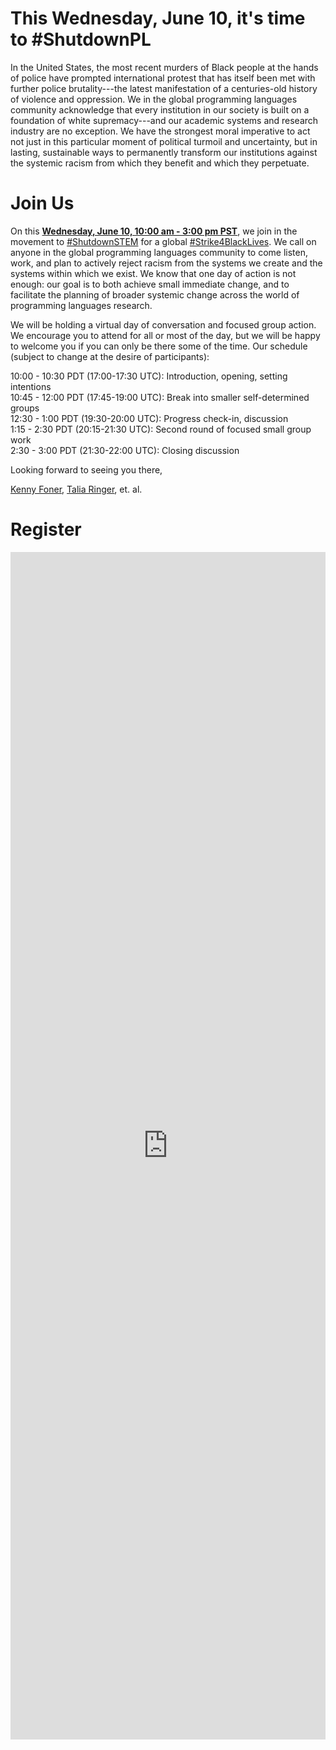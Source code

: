 # This Wednesday, June 10, it's time to #ShutdownPL

In the United States, the most recent murders of Black people at the hands of police have prompted international protest that has itself been met with further police brutality---the latest manifestation of a centuries-old history of violence and oppression. We in the global programming languages community acknowledge that every institution in our society is built on a foundation of white supremacy---and our academic systems and research industry are no exception. We have the strongest moral imperative to act not just in this particular moment of political turmoil and uncertainty, but in lasting, sustainable ways to permanently transform our institutions against the systemic racism from which they benefit and which they perpetuate.

# Join Us

On this [**Wednesday, June 10, 10:00 am - 3:00 pm PST**](https://everytimezone.com/s/bbb5f2c2), we join in the movement to [#ShutdownSTEM](https://www.shutdownstem.com/) for a global [#Strike4BlackLives](https://twitter.com/hashtag/Strike4BlackLives). We call on anyone in the global programming languages community to come listen, work, and plan to actively reject racism from the systems we create and the systems within which we exist. We know that one day of action is not enough: our goal is to both achieve small immediate change, and to facilitate the planning of broader systemic change across the world of programming languages research.

We will be holding a virtual day of conversation and focused group action. We encourage you to attend for all or most of the day, but we will be happy to welcome you if you can only be there some of the time. Our schedule (subject to change at the desire of participants):

10:00&nbsp;-&nbsp;10:30 PDT (17:00-17:30 UTC): Introduction, opening, setting intentions<br/>
10:45&nbsp;-&nbsp;12:00 PDT (17:45-19:00 UTC): Break into smaller self-determined groups<br/>
12:30&nbsp;-&nbsp;1:00 PDT (19:30-20:00 UTC): Progress check-in, discussion<br/>
1:15&nbsp;-&nbsp;2:30 PDT (20:15-21:30 UTC): Second round of focused small group work<br/>
2:30&nbsp;-&nbsp;3:00 PDT (21:30-22:00 UTC): Closing discussion

Looking forward to seeing you there,

[Kenny Foner](very.science), [Talia Ringer](https://tlringer.github.io/), et. al.

# Register

<iframe src="https://docs.google.com/forms/d/e/1FAIpQLSc9JSopoWzKGv5GTGPrHZcZP_dF_4uNH8zsUXWb1QOUXOpY5g/viewform?embedded=true" width="100%" height="1900" frameborder="0" marginheight="0" marginwidth="0">Loading…</iframe>
